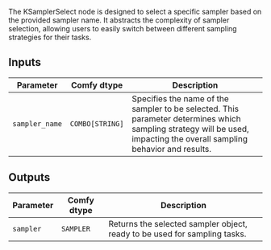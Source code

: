 The KSamplerSelect node is designed to select a specific sampler based on the provided sampler name. It abstracts the complexity of sampler selection, allowing users to easily switch between different sampling strategies for their tasks.

## Inputs

| Parameter         | Comfy dtype | Description                                                                                      |
|-------------------|-------------|------------------------------------------------------------------------------------------------|
| `sampler_name`    | `COMBO[STRING]` | Specifies the name of the sampler to be selected. This parameter determines which sampling strategy will be used, impacting the overall sampling behavior and results. |

## Outputs

| Parameter   | Comfy dtype | Description                                                                 |
|-------------|-------------|-----------------------------------------------------------------------------|
| `sampler`   | `SAMPLER`   | Returns the selected sampler object, ready to be used for sampling tasks. |
